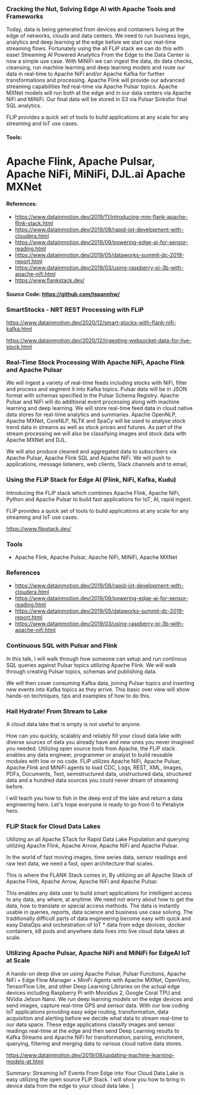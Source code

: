 ### Cracking the Nut, Solving Edge AI with Apache Tools and Frameworks

Today, data is being generated from devices and containers living at the edge of networks, clouds and data centers. We need to run business logic, analytics and deep learning at the edge before we start our real-time streaming flows. Fortunately using the all FLiP stack we can do this with ease! Streaming AI Powered Analytics From the Edge to the Data Center is now a simple use case. With MiNiFi we can ingest the data, do data checks, cleansing, run machine learning and deep learning models and route our data in real-time to Apache NiFi and/or Apache Kafka for further transformations and processing. Apache Flink will provide our advanced streaming capabilities fed real-time via Apache Pulsar topics. Apache MXNet models will run both at the edge and in our data centers via Apache NiFi and MiNiFi. Our final data will be stored in S3 via Pulsar Sinksfor final SQL analytics.

FLiP provides a quick set of tools to build applications at any scale for any streaming and IoT use cases.


#### Tools:

# Apache Flink, Apache Pulsar, Apache NiFi, MiNiFi, DJL.ai Apache MXNet

#### References:

* https://www.datainmotion.dev/2019/11/introducing-mm-flank-apache-flink-stack.html
* https://www.datainmotion.dev/2019/08/rapid-iot-development-with-cloudera.html
* https://www.datainmotion.dev/2019/09/powering-edge-ai-for-sensor-reading.html
* https://www.datainmotion.dev/2019/05/dataworks-summit-dc-2019-report.html
* https://www.datainmotion.dev/2019/03/using-raspberry-pi-3b-with-apache-nifi.html
* https://www.flankstack.dev/

#### Source Code: https://github.com/tspannhw/




### SmartStocks - NRT REST Processing with FLiP

https://www.datainmotion.dev/2020/12/smart-stocks-with-flank-nifi-kafka.html

https://www.datainmotion.dev/2020/12/ingesting-websocket-data-for-live-stock.html

### Real-Time Stock Processing With Apache NiFi, Apache Flink and Apache Pulsar 

We will ingest a variety of real-time feeds including stocks with NiFi, filter and process and segment it into Kafka topics. Pulsar data will be in JSON
format with schemas specified in the Pulsar Schema Registry. Apache Pulsar and NiFi will do additional event processing along with machine learning 
and deep learning. We will store real-time feed data in cloud native data stores for real-time analytics and summaries. Apache OpenNLP, Apache MXNet, CoreNLP, NLTK and SpaCy will be used to analyse stock trend data in streams as well as stock prices and futures.   As part of the stream processing we will also be 
classifying images and stock data with Apache MXNet and DJL.

We will also produce cleaned and aggregated data to subscribers via Apache Pulsar, Apache Flink SQL and Apache NiFi. We will push to applications, 
message listeners, web clients, Slack channels and to email,


### Using the FLiP Stack for Edge AI (Flink, NiFi, Kafka, Kudu)


Introducing the FLiP stack which combines Apache Flink, Apache NiFi, Python and Apache Pulsar  to build fast applications for IoT, AI, rapid ingest.

FLiP provides a quick set of tools to build applications at any scale for any streaming and IoT use cases.

https://www.flipstack.dev/

### Tools

* Apache Flink, Apache Pulsar, Apache NiFi, MiNiFi, Apache MXNet

### References

* https://www.datainmotion.dev/2019/08/rapid-iot-development-with-cloudera.html
* https://www.datainmotion.dev/2019/09/powering-edge-ai-for-sensor-reading.html
* https://www.datainmotion.dev/2019/05/dataworks-summit-dc-2019-report.html
* https://www.datainmotion.dev/2019/03/using-raspberry-pi-3b-with-apache-nifi.html


### Continuous SQL with Pulsar and Flink

In this talk, I will walk through how someone can setup and run continous SQL queries against Pulsar topics utilizing Apache Flink. 
We will walk through creating Pulsar topics, schemas and publishing data.

We will then cover consuming Kafka data, joining Pulsar topics and inserting new events into Kafka topics as they arrive. This basic over view
will show hands-on techniques, tips and examples of how to do this.


### Hail Hydrate! From Stream to Lake


A cloud data lake that is empty is not useful to anyone.

How can you quickly, scalably and reliably fill your cloud data lake with diverse sources of data you already have and new ones you never imagined you needed. Utilizing open source tools from Apache, the FLiP stack enables any data engineer, programmer or analyst to build reusable modules with low or no code. FLiP utilizes Apache NiFi, Apache Pulsar, Apache Flink and MiNiFi agents to load CDC, Logs, REST, XML, Images, PDFs, Documents, Text, semistructured data, unstructured data, structured data and a hundred data sources you could never dream of streaming before.

I will teach you how to fish in the deep end of the lake and return a data engineering hero. Let's hope everyone is ready to go from 0 to Petabyte hero.


### FLiP Stack for Cloud Data Lakes

Utilizing an all Apache STack for Rapid Data Lake Population and querying utilizing Apache Flink, Apache Arrow, Apache NiFi and Apache Pulsar.

In the world of fast moving images, time series data, sensor readings and raw text data, we need a fast, open architecture that scales.

This is where the FLANK Stack comes in, By utilizing an all Apache Stack of Apache Flink, Apache Arrow, Apache NiFi and Apache Pulsar.

This enables any data user to build smart applications for intelligent access to any data, any where, at anytime. We need not worry about how to get the data, how to translate or special access methods. The data is instantly usable in queries, reports, data science and business use case solving. The traditionally difficult parts of data engineering become easy with quick and easy DataOps and orchestration of IoT * data from edge devices, docker containers, k8 pods and anywhere data lives into live cloud data lakes at scale.


### Utilizing Apache Pulsar, Apache NiFi and MiNiFi for EdgeAI IoT at Scale

A hands-on deep dive on using Apache Pulsar, Pulsar Functions, Apache NiFi + Edge Flow Manager + MiniFi Agents with Apache MXNet, OpenVino, TensorFlow Lite, and other Deep Learning Libraries on the actual edge devices including Raspberry Pi with Movidius 2, Google Coral TPU and NVidia Jetson Nano. We run deep learning models on the edge devices and send images, capture real-time GPS and sensor data. With our low coding IoT applications providing easy edge routing, transformation, data acquisition and alerting before we decide what data to stream real-time to our data space. These edge applications classify images and sensor readings real-time at the edge and then send Deep Learning results to Kafka Streams and Apache NiFi for transformation, parsing, enrichment, querying, filtering and merging data to various cloud native data stores.

https://www.datainmotion.dev/2019/08/updating-machine-learning-models-at.html

Summary:   Streaming IoT Events From Edge into Your Cloud Data Lake is easy utilizing the open source FLiP Stack. I will show you how to bring in device data from the edge to your cloud data lake. ]
